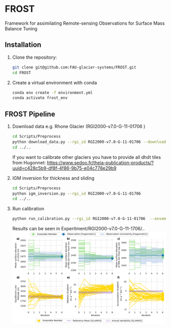 # FROST 

Framework for assimilating Remote-sensing Observations for Surface Mass Balance Tuning


## Installation

1. Clone the repository:
   ```bash
   git clone git@github.com:FAU-glacier-systems/FROST.git
   cd FROST

2. Create a virtual environment with conda
   ```bash
   conda env create -f environment.yml
   conda activate frost_env
      ```

## FROST Pipeline

1. Download data e.g. Rhone Glacier (RGI2000-v7.0-G-11-01706 )
   ```bash
   cd Scripts/Preprocess
   python download_data.py --rgi_id RGI2000-v7.0-G-11-01706 --download_oggm --download_hugonnet
   cd ../..
      ```
   If you want to calibrate other glaciers you have to provide all dhdt tiles from Hugonnet: https://www.sedoo.fr/theia-publication-products/?uuid=c428c5b9-df8f-4f86-9b75-e04c778e29b9

2. IGM inversion for thickness and sliding
   ```bash
   cd Scripts/Preprocess
   python igm_inversion.py --rgi_id RGI2000-v7.0-G-11-01706 
   cd ../..
   ```

3. Run calibration
   ```bash
   python run_calibration.py --rgi_id RGI2000-v7.0-G-11-01706  --ensemble_size 3 --iterations 5
   ```
   Results can be seen in Experitment/RGI2000-v7.0-G-11-1706/..
   ![Alt text](Plots/status_006_2020.png)
